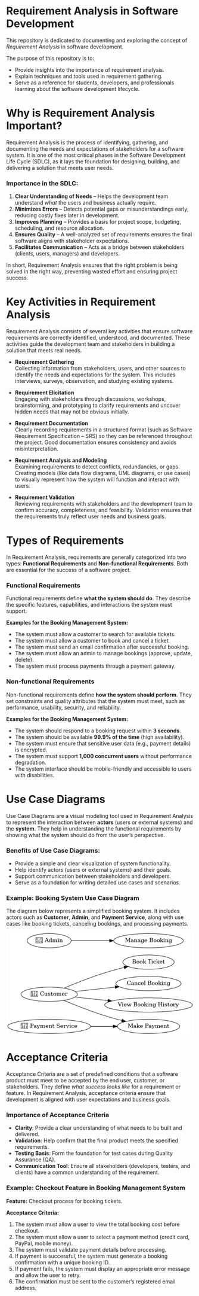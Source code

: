 # Requirement Analysis in Software Development

This repository is dedicated to documenting and exploring the concept of *Requirement Analysis* in software development.  

The purpose of this repository is to:  
- Provide insights into the importance of requirement analysis.  
- Explain techniques and tools used in requirement gathering.  
- Serve as a reference for students, developers, and professionals learning about the software development lifecycle.


# Why is Requirement Analysis Important?

Requirement Analysis is the process of identifying, gathering, and documenting the needs and expectations of stakeholders for a software system. It is one of the most critical phases in the Software Development Life Cycle (SDLC), as it lays the foundation for designing, building, and delivering a solution that meets user needs.

### Importance in the SDLC:
1. **Clear Understanding of Needs** – Helps the development team understand *what* the users and business actually require.  
2. **Minimizes Errors** – Detects potential gaps or misunderstandings early, reducing costly fixes later in development.  
3. **Improves Planning** – Provides a basis for project scope, budgeting, scheduling, and resource allocation.  
4. **Ensures Quality** – A well-analyzed set of requirements ensures the final software aligns with stakeholder expectations.  
5. **Facilitates Communication** – Acts as a bridge between stakeholders (clients, users, managers) and developers.

In short, Requirement Analysis ensures that the right problem is being solved in the right way, preventing wasted effort and ensuring project success.


# Key Activities in Requirement Analysis

Requirement Analysis consists of several key activities that ensure software requirements are correctly identified, understood, and documented. These activities guide the development team and stakeholders in building a solution that meets real needs.

- **Requirement Gathering**  
  Collecting information from stakeholders, users, and other sources to identify the needs and expectations for the system. This includes interviews, surveys, observation, and studying existing systems.  

- **Requirement Elicitation**  
  Engaging with stakeholders through discussions, workshops, brainstorming, and prototyping to clarify requirements and uncover hidden needs that may not be obvious initially.  

- **Requirement Documentation**  
  Clearly recording requirements in a structured format (such as Software Requirement Specification – SRS) so they can be referenced throughout the project. Good documentation ensures consistency and avoids misinterpretation.  

- **Requirement Analysis and Modeling**  
  Examining requirements to detect conflicts, redundancies, or gaps. Creating models (like data flow diagrams, UML diagrams, or use cases) to visually represent how the system will function and interact with users.  

- **Requirement Validation**  
  Reviewing requirements with stakeholders and the development team to confirm accuracy, completeness, and feasibility. Validation ensures that the requirements truly reflect user needs and business goals.


# Types of Requirements

In Requirement Analysis, requirements are generally categorized into two types: **Functional Requirements** and **Non-functional Requirements**. Both are essential for the success of a software project.

### Functional Requirements
Functional requirements define **what the system should do**. They describe the specific features, capabilities, and interactions the system must support.

**Examples for the Booking Management System:**
- The system must allow a customer to search for available tickets.  
- The system must allow a customer to book and cancel a ticket.  
- The system must send an email confirmation after successful booking.  
- The system must allow an admin to manage bookings (approve, update, delete).  
- The system must process payments through a payment gateway.  

### Non-functional Requirements
Non-functional requirements define **how the system should perform**. They set constraints and quality attributes that the system must meet, such as performance, usability, security, and reliability.

**Examples for the Booking Management System:**
- The system should respond to a booking request within **3 seconds**.  
- The system should be available **99.9% of the time** (high availability).  
- The system must ensure that sensitive user data (e.g., payment details) is encrypted.  
- The system must support **1,000 concurrent users** without performance degradation.  
- The system interface should be mobile-friendly and accessible to users with disabilities.  


# Use Case Diagrams

Use Case Diagrams are a visual modeling tool used in Requirement Analysis to represent the interaction between **actors** (users or external systems) and the **system**. They help in understanding the functional requirements by showing what the system should do from the user’s perspective.

### Benefits of Use Case Diagrams:
- Provide a simple and clear visualization of system functionality.  
- Help identify actors (users or external systems) and their goals.  
- Support communication between stakeholders and developers.  
- Serve as a foundation for writing detailed use cases and scenarios.  

### Example: Booking System Use Case Diagram
The diagram below represents a simplified booking system. It includes actors such as **Customer**, **Admin**, and **Payment Service**, along with use cases like booking tickets, canceling bookings, and processing payments.  

![Booking System Use Case Diagram](./alx-booking-uc.png)


# Acceptance Criteria

Acceptance Criteria are a set of predefined conditions that a software product must meet to be accepted by the end user, customer, or stakeholders. They define *what success looks like* for a requirement or feature. In Requirement Analysis, acceptance criteria ensure that development is aligned with user expectations and business goals.

### Importance of Acceptance Criteria
- **Clarity**: Provide a clear understanding of what needs to be built and delivered.  
- **Validation**: Help confirm that the final product meets the specified requirements.  
- **Testing Basis**: Form the foundation for test cases during Quality Assurance (QA).  
- **Communication Tool**: Ensure all stakeholders (developers, testers, and clients) have a common understanding of the requirement.  

### Example: Checkout Feature in Booking Management System
**Feature:** Checkout process for booking tickets.  

**Acceptance Criteria:**
1. The system must allow a user to view the total booking cost before checkout.  
2. The system must allow a user to select a payment method (credit card, PayPal, mobile money).  
3. The system must validate payment details before processing.  
4. If payment is successful, the system must generate a booking confirmation with a unique booking ID.  
5. If payment fails, the system must display an appropriate error message and allow the user to retry.  
6. The confirmation must be sent to the customer’s registered email address.  






